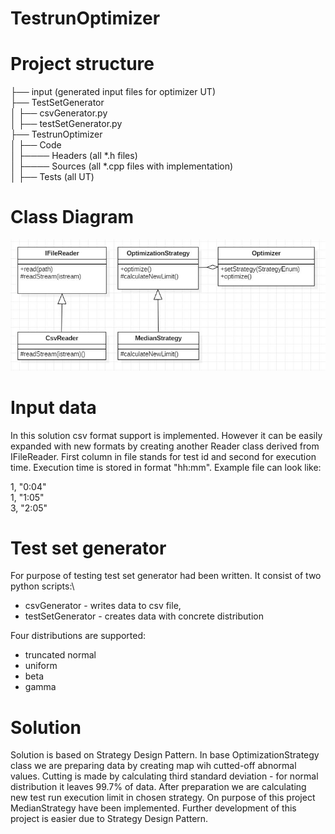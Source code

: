 # TestrunOptimizer

# Project structure

├── input (generated input files for optimizer UT)\
├── TestSetGenerator\
│     ├──  csvGenerator.py\
│     ├── testSetGenerator.py\
├── TestrunOptimizer\
│     ├── Code\
│         ├──── Headers (all *.h files)\
│         ├──── Sources (all *.cpp files with implementation)\
│     ├── Tests (all UT)


# Class Diagram

![alt text](https://raw.githubusercontent.com/po12/TestrunOptimizer/master/TestrunOptimizer/extras/optimizer_uml.JPG)

# Input data

In this solution csv format support is implemented. However it can be easily expanded with new formats by creating another Reader class derived from IFileReader. First column in file stands for test id and second for execution time. Execution time is stored in format "hh:mm". Example file can look like:

1, "0:04"\
1, "1:05"\
3, "2:05"

# Test set generator

For purpose of testing test set generator had been written. It consist of two python scripts:\
* csvGenerator - writes data to csv file,
* testSetGenerator - creates data with concrete distribution


Four distributions are supported: 
* truncated normal
* uniform
* beta
* gamma

# Solution

Solution is based on Strategy Design Pattern.  In base OptimizationStrategy class we are preparing data by creating map wih cutted-off abnormal values. Cutting is made by calculating third standard deviation - for normal distribution it leaves 99.7% of data. After preparation we are calculating new test run execution limit in chosen strategy. On purpose of this project MedianStrategy have been implemented. Further development of this project is easier due to Strategy Design Pattern.
